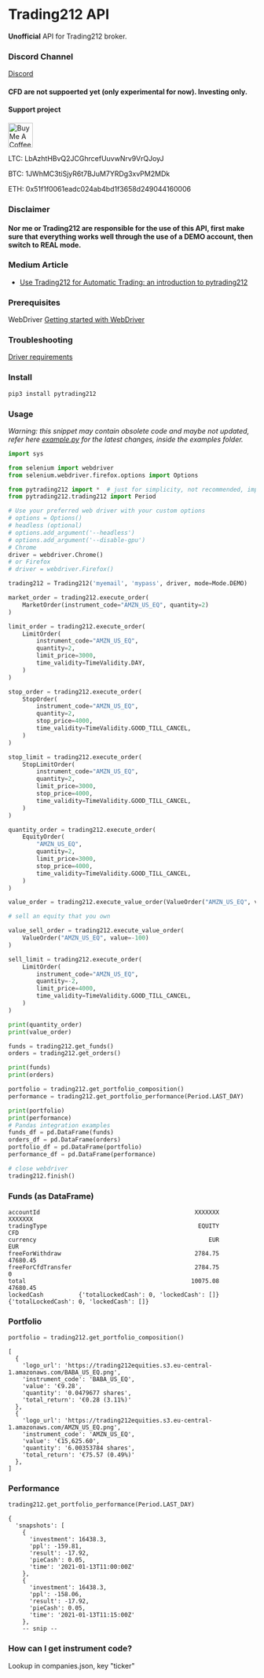 # Trading212 API

**Unofficial** API for Trading212 broker.

### Discord Channel
[Discord](https://discord.gg/PmWemEUA)
#### CFD are not suppoerted yet (only experimental for now). Investing only.

#### Support project

<a href="https://www.buymeacoffee.com/hellambro" target="_blank"><img src="https://cdn.buymeacoffee.com/buttons/v2/default-blue.png" alt="Buy Me A Coffee" height="50" ></a>

LTC: LbAzhtHBvQ2JCGhrcefUuvwNrv9VrQJoyJ  

BTC: 1JWhMC3tiSjyR6t7BJuM7YRDg3xvPM2MDk

ETH: 0x51f1f0061eadc024ab4bd1f3658d249044160006

### Disclaimer

#### Nor me or Trading212 are responsible for the use of this API, first make sure that everything works well through the use of a **DEMO** account, then switch to **REAL** mode.
### Medium Article
- [Use Trading212 for Automatic Trading: an introduction to pytrading212](https://medium.com/@francescoelambroambrosini/use-trading212-for-automatic-trading-an-introduction-to-pytrading212-367449b40a6)
### Prerequisites

WebDriver [Getting started with WebDriver](https://www.selenium.dev/documentation/en/getting_started_with_webdriver/)

### Troubleshooting

[Driver requirements](https://www.selenium.dev/documentation/en/webdriver/driver_requirements)

### Install

````python
pip3 install pytrading212
````

### Usage

_Warning: this snippet may contain obsolete code and maybe not updated, refer here [example.py](https://github.com/HellAmbro/Trading212API/blob/master/examples/example.py)
for the latest changes, inside the examples folder._
````python
import sys

from selenium import webdriver
from selenium.webdriver.firefox.options import Options

from pytrading212 import *  # just for simplicity, not recommended, import only what you use
from pytrading212.trading212 import Period

# Use your preferred web driver with your custom options
# options = Options()
# headless (optional)
# options.add_argument('--headless')
# options.add_argument('--disable-gpu')
# Chrome
driver = webdriver.Chrome()
# or Firefox
# driver = webdriver.Firefox()

trading212 = Trading212('myemail', 'mypass', driver, mode=Mode.DEMO)

market_order = trading212.execute_order(
    MarketOrder(instrument_code="AMZN_US_EQ", quantity=2)
)

limit_order = trading212.execute_order(
    LimitOrder(
        instrument_code="AMZN_US_EQ",
        quantity=2,
        limit_price=3000,
        time_validity=TimeValidity.DAY,
    )
)

stop_order = trading212.execute_order(
    StopOrder(
        instrument_code="AMZN_US_EQ",
        quantity=2,
        stop_price=4000,
        time_validity=TimeValidity.GOOD_TILL_CANCEL,
    )
)

stop_limit = trading212.execute_order(
    StopLimitOrder(
        instrument_code="AMZN_US_EQ",
        quantity=2,
        limit_price=3000,
        stop_price=4000,
        time_validity=TimeValidity.GOOD_TILL_CANCEL,
    )
)

quantity_order = trading212.execute_order(
    EquityOrder(
        "AMZN_US_EQ",
        quantity=2,
        limit_price=3000,
        stop_price=4000,
        time_validity=TimeValidity.GOOD_TILL_CANCEL,
    )
)

value_order = trading212.execute_value_order(ValueOrder("AMZN_US_EQ", value=100))

# sell an equity that you own

value_sell_order = trading212.execute_value_order(
    ValueOrder("AMZN_US_EQ", value=-100)
)

sell_limit = trading212.execute_order(
    LimitOrder(
        instrument_code="AMZN_US_EQ",
        quantity=-2,
        limit_price=4000,
        time_validity=TimeValidity.GOOD_TILL_CANCEL,
    )
)

print(quantity_order)
print(value_order)

funds = trading212.get_funds()
orders = trading212.get_orders()

print(funds)
print(orders)

portfolio = trading212.get_portfolio_composition()
performance = trading212.get_portfolio_performance(Period.LAST_DAY)

print(portfolio)
print(performance)
# Pandas integration examples
funds_df = pd.DataFrame(funds)
orders_df = pd.DataFrame(orders)
portfolio_df = pd.DataFrame(portfolio)
performance_df = pd.DataFrame(performance)

# close webdriver 
trading212.finish()
````
### Funds (as DataFrame)
````
accountId                                            XXXXXXX                                   XXXXXXX
tradingType                                           EQUITY                                       CFD
currency                                                 EUR                                       EUR
freeForWithdraw                                      2784.75                                  47680.45
freeForCfdTransfer                                   2784.75                                         0
total                                               10075.08                                  47680.45
lockedCash          {'totalLockedCash': 0, 'lockedCash': []}  {'totalLockedCash': 0, 'lockedCash': []}
````

### Portfolio

````python
portfolio = trading212.get_portfolio_composition()
````

````
[
  {
    'logo_url': 'https://trading212equities.s3.eu-central-1.amazonaws.com/BABA_US_EQ.png',
    'instrument_code': 'BABA_US_EQ',
    'value': '€9.28',
    'quantity': '0.0479677 shares',
    'total_return': '€0.28 (3.11%)'
  },
  {
    'logo_url': 'https://trading212equities.s3.eu-central-1.amazonaws.com/AMZN_US_EQ.png',
    'instrument_code': 'AMZN_US_EQ',
    'value': '€15,625.60',
    'quantity': '6.00353784 shares',
    'total_return': '€75.57 (0.49%)'
  },
]
````

### Performance

````python
trading212.get_portfolio_performance(Period.LAST_DAY)
````

````
{
  'snapshots': [
    {
      'investment': 16438.3,
      'ppl': -159.81,
      'result': -17.92,
      'pieCash': 0.05,
      'time': '2021-01-13T11:00:00Z'
    },
    {
      'investment': 16438.3,
      'ppl': -158.06,
      'result': -17.92,
      'pieCash': 0.05,
      'time': '2021-01-13T11:15:00Z'
    },
    -- snip --
````

### How can I get instrument code?

Lookup in companies.json, key "ticker"

